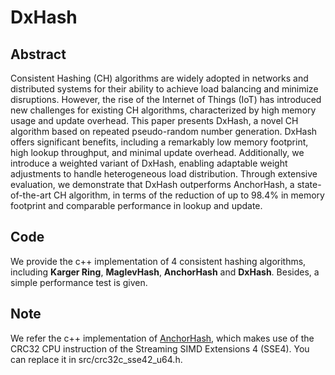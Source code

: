 # DxHash
## Abstract
Consistent Hashing (CH) algorithms are widely adopted in networks and distributed systems for their ability to achieve load balancing and minimize disruptions. However, the rise of the Internet of Things (IoT) has introduced new challenges for existing CH algorithms, characterized by high memory usage and update overhead. This paper presents DxHash, a novel CH algorithm based on repeated pseudo-random number generation. DxHash offers significant benefits, including a remarkably low memory footprint, high lookup throughput, and minimal update overhead. Additionally, we introduce a weighted variant of DxHash, enabling adaptable weight adjustments to handle heterogeneous load distribution. Through extensive evaluation, we demonstrate that DxHash outperforms AnchorHash, a state-of-the-art CH algorithm, in terms of the reduction of up to 98.4\% in memory footprint and comparable performance in lookup and update. 
## Code
We provide the c++ implementation of 4 consistent hashing algorithms, including **Karger Ring**, **MaglevHash**, **AnchorHash** and **DxHash**. Besides, a simple performance test is given. 
## Note
We refer the c++ implementation of [AnchorHash](https://github.com/anchorhash/cpp-anchorhash), which makes use of the CRC32 CPU instruction of the Streaming SIMD Extensions 4 (SSE4). You can replace it in src/crc32c_sse42_u64.h.
